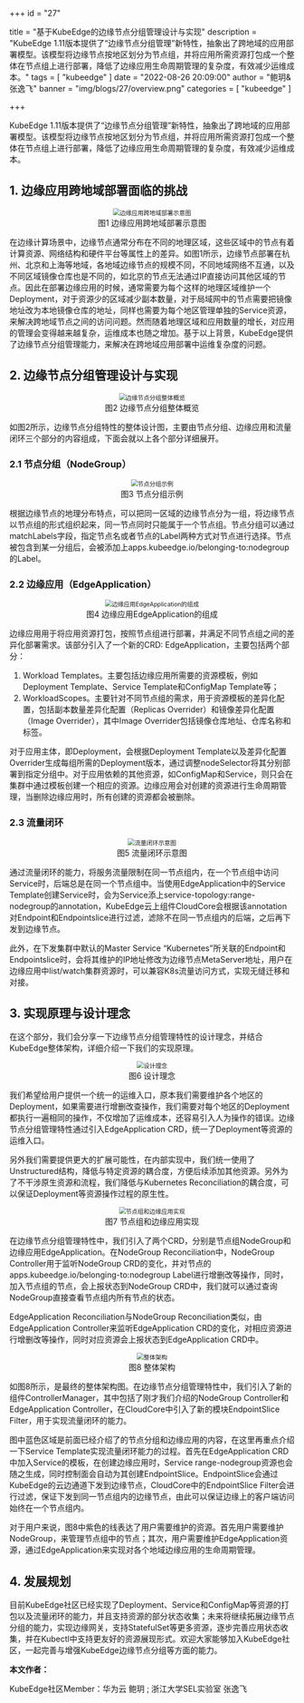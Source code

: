 +++
id = "27"

title = "基于KubeEdge的边缘节点分组管理设计与实现"
description = "KubeEdge 1.11版本提供了“边缘节点分组管理”新特性，抽象出了跨地域的应用部署模型。该模型将边缘节点按地区划分为节点组，并将应用所需资源打包成一个整体在节点组上进行部署，降低了边缘应用生命周期管理的复杂度，有效减少运维成本。"
tags = [ "kubeedge" ]
date = "2022-08-26 20:09:00"
author = "鲍玥&张逸飞"
banner = "img/blogs/27/overview.png"
categories = [ "kubeedge" ]

+++

KubeEdge 1.11版本提供了“边缘节点分组管理”新特性，抽象出了跨地域的应用部署模型。该模型将边缘节点按地区划分为节点组，并将应用所需资源打包成一个整体在节点组上进行部署，降低了边缘应用生命周期管理的复杂度，有效减少运维成本。

<!--more-->

## 1. 边缘应用跨地域部署面临的挑战

<figure align="center">
    <img
    src="https://res.cloudinary.com/rachel725/image/upload/v1662090171/sel/640_euw291.png" 
    alt="边缘应用跨地域部署示意图" style="zoom:75%;"/>
    <figcaption>图1 边缘应用跨地域部署示意图</figcaption>
</figure>

在边缘计算场景中，边缘节点通常分布在不同的地理区域，这些区域中的节点有着计算资源、网络结构和硬件平台等属性上的差异。如图1所示，边缘节点部署在杭州、北京和上海等地域，各地域边缘节点的规模不同，不同地域网络不互通，以及不同区域镜像仓库也是不同的，如北京的节点无法通过IP直接访问其他区域的节点。因此在部署边缘应用的时候，通常需要为每个这样的地理区域维护一个Deployment，对于资源少的区域减少副本数量，对于局域网中的节点需要把镜像地址改为本地镜像仓库的地址，同样也需要为每个地区管理单独的Service资源，来解决跨地域节点之间的访问问题。然而随着地理区域和应用数量的增长，对应用的管理会变得越来越复杂，运维成本也随之增加。基于以上背景，KubeEdge提供了边缘节点分组管理能力，来解决在跨地域应用部署中运维复杂度的问题。

## 2. 边缘节点分组管理设计与实现

<figure align="center">
    <img
    src="https://res.cloudinary.com/rachel725/image/upload/v1662098569/sel/640_dwtdtv.png" 
    alt="边缘节点分组整体概览" style="zoom:75%;"/>
    <figcaption>图2 边缘节点分组整体概览</figcaption>
</figure>

如图2所示，边缘节点分组特性的整体设计图，主要由节点分组、边缘应用和流量闭环三个部分的内容组成，下面会就以上各个部分详细展开。

### 2.1 节点分组（NodeGroup）

<figure align="center">
    <img
    src="https://res.cloudinary.com/rachel725/image/upload/v1662098587/sel/640_p5mzkr.png" 
    alt="节点分组示例" style="zoom:75%;"/>
    <figcaption>图3 节点分组示例</figcaption>
</figure>

根据边缘节点的地理分布特点，可以把同一区域的边缘节点分为一组，将边缘节点以节点组的形式组织起来，同一节点同时只能属于一个节点组。节点分组可以通过matchLabels字段，指定节点名或者节点的Label两种方式对节点进行选择。节点被包含到某一分组后，会被添加上apps.kubeedge.io/belonging-to:nodegroup的Label。

### 2.2 边缘应用（EdgeApplication）

<figure align="center">
    <img
    src="https://res.cloudinary.com/rachel725/image/upload/v1662098596/sel/640_r6de7o.png" 
    alt="边缘应用EdgeApplication的组成" style="zoom:75%;"/>
    <figcaption>图4 边缘应用EdgeApplication的组成</figcaption>
</figure>

边缘应用用于将应用资源打包，按照节点组进行部署，并满足不同节点组之间的差异化部署需求。该部分引入了一个新的CRD: EdgeApplication，主要包括两个部分：

1. Workload Templates。主要包括边缘应用所需要的资源模板，例如Deployment Template、Service Template和ConfigMap Template等；
2. WorkloadScopes。主要针对不同节点组的需求，用于资源模板的差异化配置，包括副本数量差异化配置（Replicas Overrider）和镜像差异化配置（Image Overrider），其中Image Overrider包括镜像仓库地址、仓库名称和标签。

对于应用主体，即Deployment，会根据Deployment Template以及差异化配置Overrider生成每组所需的Deployment版本，通过调整nodeSelector将其分别部署到指定分组中。对于应用依赖的其他资源，如ConfigMap和Service，则只会在集群中通过模板创建一个相应的资源。边缘应用会对创建的资源进行生命周期管理，当删除边缘应用时，所有创建的资源都会被删除。

### 2.3 流量闭环

<figure align="center">
    <img
    src="https://res.cloudinary.com/rachel725/image/upload/v1662098607/sel/640_kjultw.png" 
    alt="流量闭环示意图" style="zoom:75%;"/>
    <figcaption>图5 流量闭环示意图</figcaption>
</figure>

通过流量闭环的能力，将服务流量限制在同一节点组内，在一个节点组中访问Service时，后端总是在同一个节点组中。当使用EdgeApplication中的Service Template创建Service时，会为Service添上service-topology:range-nodegroup的annotation，KubeEdge云上组件CloudCore会根据该annotation对Endpoint和Endpointslice进行过滤，滤除不在同一节点组内的后端，之后再下发到边缘节点。

此外，在下发集群中默认的Master Service “Kubernetes”所关联的Endpoint和Endpointslice时，会将其维护的IP地址修改为边缘节点MetaServer地址，用户在边缘应用中list/watch集群资源时，可以兼容K8s流量访问方式，实现无缝迁移和对接。

## 3. 实现原理与设计理念

在这个部分，我们会分享一下边缘节点分组管理特性的设计理念，并结合KubeEdge整体架构，详细介绍一下我们的实现原理。

<figure align="center">
    <img
    src="https://res.cloudinary.com/rachel725/image/upload/v1662098625/sel/640_rk2cbk.png" 
    alt="设计理念" style="zoom:75%;"/>
    <figcaption>图6 设计理念</figcaption>
</figure>

我们希望给用户提供一个统一的运维入口，原本我们需要维护各个地区的Deployment，如果需要进行增删改查操作，我们需要对每个地区的Deployment都执行一遍相同的操作，不仅增加了运维成本，还容易引入人为操作的错误。边缘节点分组管理特性通过引入EdgeApplication CRD，统一了Deployment等资源的运维入口。

另外我们需要提供更大的扩展可能性，在内部实现中，我们统一使用了Unstructured结构，降低与特定资源的耦合度，方便后续添加其他资源。另外为了不干涉原生资源和流程，我们降低与Kubernetes Reconciliation的耦合度，可以保证Deployment等资源操作过程的原生性。

<figure align="center">
    <img
    src="https://res.cloudinary.com/rachel725/image/upload/v1662098636/sel/640_bixgqp.png" 
    alt="节点组和边缘应用实现" style="zoom:75%;"/>
    <figcaption>图7 节点组和边缘应用实现</figcaption>
</figure>

在边缘节点分组管理特性中，我们引入了两个CRD，分别是节点组NodeGroup和边缘应用EdgeApplication。在NodeGroup Reconciliation中，NodeGroup Controller用于监听NodeGroup CRD的变化，并对节点的apps.kubeedge.io/belonging-to:nodegroup Label进行增删改等操作，同时，加入节点组的节点，会上报状态到NodeGroup CRD中，我们就可以通过查询NodeGroup直接查看节点组内所有节点的状态。

EdgeApplication Reconciliation与NodeGroup Reconciliation类似，由EdgeApplication Controller来监听EdgeApplication CRD的变化，对相应资源进行增删改等操作，同时对应资源会上报状态到EdgeApplication CRD中。

<figure align="center">
    <img
    src="https://res.cloudinary.com/rachel725/image/upload/v1662098653/sel/640_vv8ou3.png" 
    alt="整体架构" style="zoom:75%;"/>
    <figcaption>图8 整体架构</figcaption>
</figure>

如图8所示，是最终的整体架构图。在边缘节点分组管理特性中，我们引入了新的组件ControllerManager，其中包括了刚才我们介绍的NodeGroup Controller和EdgeApplication Controller，在CloudCore中引入了新的模块EndpointSlice Filter，用于实现流量闭环的能力。

图中蓝色区域是前面已经介绍了的节点分组和边缘应用的内容，在这里再重点介绍一下Service Template实现流量闭环能力的过程。首先在EdgeApplication CRD中加入Service的模板，在创建边缘应用时，Service range-nodegroup资源也会随之生成，同时控制面会自动为其创建EndpointSlice。EndpointSlice会通过KubeEdge的云边通道下发到边缘节点，CloudCore中的EndpointSlice Filter会进行过滤，保证下发到同一节点组内的边缘节点，由此可以保证边缘上的客户端访问始终在一个节点组内。

对于用户来说，图8中紫色的线表达了用户需要维护的资源。首先用户需要维护NodeGroup，来管理节点组中的节点；其次，用户需要维护EdgeApplication资源，通过EdgeApplication来实现对各个地域边缘应用的生命周期管理。

## 4. 发展规划

目前KubeEdge社区已经实现了Deployment、Service和ConfigMap等资源的打包以及流量闭环的能力，并且支持资源的部分状态收集；未来将继续拓展边缘节点分组的能力，实现边缘网关，支持StatefulSet等更多资源，逐步完善应用状态收集，并在Kubectl中支持更友好的资源展现形式。欢迎大家能够加入KubeEdge社区，一起完善与增强KubeEdge边缘节点分组等方面的能力。

**本文作者：**

KubeEdge社区Member：华为云 鲍玥 ; 浙江大学SEL实验室 张逸飞 
